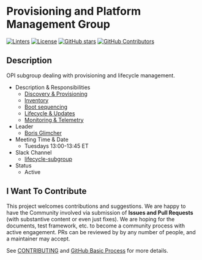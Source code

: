 # Provisioning and Platform Management Group

[![Linters](https://github.com/opiproject/opi-prov-life/actions/workflows/linters.yml/badge.svg)](https://github.com/opiproject/opi-prov-life/actions/workflows/linters.yml)
[![License](https://img.shields.io/github/license/opiproject/opi-prov-life?style=flat-square&color=blue&label=License)](https://github.com/opiproject/opi-prov-life/blob/master/LICENSE)
[![GitHub stars](https://img.shields.io/github/stars/opiproject/opi-prov-life.svg?style=flat-square&label=github%20stars)](https://github.com/opiproject/opi-prov-life)
[![GitHub Contributors](https://img.shields.io/github/contributors/opiproject/opi-prov-life.svg?style=flat-square)](https://github.com/opiproject/opi-prov-life/graphs/contributors)

## Description

OPI subgroup dealing with provisioning and lifecycle management.

* Description & Responsibilities
  * [Discovery & Provisioning](PROVISIONING.md)
  * [Inventory](INVENTORY.md)
  * [Boot sequencing](BOOTSEQ.md)
  * [Lifecycle & Updates](LIFECYCLE.md)
  * [Monitoring & Telemetry](MONITORING.md)
* Leader
  * [Boris Glimcher](https://github.com/glimchb)
* Meeting Time & Date
  * Tuesdays 13:00-13:45 ET
* Slack Channel
  * [lifecycle-subgroup](https://opi-project.slack.com/archives/C0342L6T7EC)
* Status
  * Active

## I Want To Contribute

This project welcomes contributions and suggestions.  We are happy to have the Community involved via submission of **Issues and Pull Requests** (with substantive content or even just fixes). We are hoping for the documents, test framework, etc. to become a community process with active engagement.  PRs can be reviewed by by any number of people, and a maintainer may accept.

See [CONTRIBUTING](https://github.com/opiproject/opi/blob/main/CONTRIBUTING.md) and [GitHub Basic Process](https://github.com/opiproject/opi/blob/main/doc-github-rules.md) for more details.
